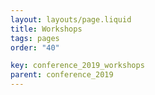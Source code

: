 ```yaml
---
layout: layouts/page.liquid
title: Workshops
tags: pages
order: "40" 

key: conference_2019_workshops
parent: conference_2019
---
```

